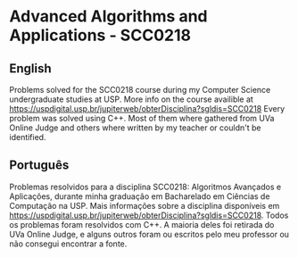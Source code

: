 # Advanced Algorithms and Applications - SCC0218

## English
Problems solved for the SCC0218 course during my Computer Science undergraduate studies at USP. More info on the course availible at https://uspdigital.usp.br/jupiterweb/obterDisciplina?sgldis=SCC0218
Every problem was solved using C++. Most of them where gathered from UVa Online Judge and others where written by my teacher or couldn't be identified.

## Português
Problemas resolvidos para a disciplina SCC0218: Algoritmos Avançados e Aplicações, durante minha graduação em Bacharelado em Ciências de Computação na USP. Mais informações sobre a disciplina disponíveis em https://uspdigital.usp.br/jupiterweb/obterDisciplina?sgldis=SCC0218.
Todos os problemas foram resolvidos com C++. A maioria deles foi retirada do UVa Online Judge, e alguns outros foram ou escritos pelo meu professor ou não consegui encontrar a fonte.